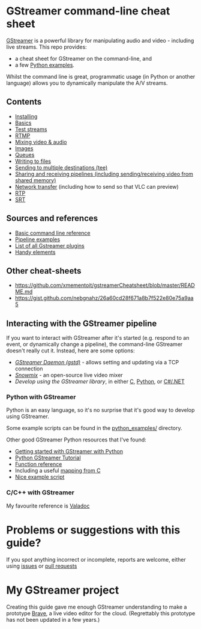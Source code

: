 # GStreamer command-line cheat sheet

[GStreamer](https://gstreamer.freedesktop.org/) is a powerful library for manipulating audio and video - including live streams. This repo provides:

*  a cheat sheet for GStreamer on the command-line, and
*  a few [Python examples](python_examples/). 

Whilst the command line is great, programmatic usage (in Python or another language) allows you to dynamically manipulate the A/V streams.

## Contents

* [Installing](installing.md)
* [Basics](basics.md)
* [Test streams](test_streams.md)
* [RTMP](rtmp.md)
* [Mixing video & audio](mixing.md)
* [Images](images.md)
* [Queues](queues.md)
* [Writing to files](writing_to_files.md)
* [Sending to multiple destinations (tee)](tee.md)
* [Sharing and receiving pipelines (including sending/receiving video from shared memory)](sharing_and_splitting_pipelines.md)
* [Network transfer](network_transfer.md) (including how to send so that VLC can preview)
* [RTP](rtp.md)
* [SRT](srt.md)

## Sources and references

* [Basic command line reference](https://gstreamer.freedesktop.org/documentation/tutorials/basic/gstreamer-tools.html?gi-language=c)
* [Pipeline examples](https://gstreamer.freedesktop.org/documentation/tools/gst-launch.html#pipeline-examples)
* [List of all Gstreamer plugins](https://gstreamer.freedesktop.org/documentation/plugins_doc.html?gi-language=c)
* [Handy elements](https://gstreamer.freedesktop.org/documentation/tutorials/basic/handy-elements.html#uridecodebin)

## Other cheat-sheets

* <https://github.com/xmementoit/gstreamerCheatsheet/blob/master/README.md>
* <https://gist.github.com/nebgnahz/26a60cd28f671a8b7f522e80e75a9aa5>

## Interacting with the GStreamer pipeline

If you want to interact with GStreamer after it's started (e.g. respond to an event, or dynamically change a pipeline), the command-line GStreamer doesn't really cut it. Instead, here are some options:

* *[GStreamer Daemon (gstd)](https://github.com/RidgeRun/gstd-1.x)* - allows setting and updating via a TCP connection
* *[Snowmix](http://snowmix.sourceforge.net/)* - an open-source live video mixer
* *Develop using the GStreamer library*, in either [C](https://gstreamer.freedesktop.org/documentation/application-development/basics/helloworld.html), [Python](https://github.com/GStreamer/gst-python), or [C#/.NET](https://github.com/GStreamer/gstreamer-sharp)

### Python with GStreamer

Python is an easy language, so it's no surprise that it's good way to develop using GStreamer.

Some example scripts can be found in the [python_examples/](python_examples/) directory.

Other good GStreamer Python resources that I've found:

* [Getting started with GStreamer with Python](https://www.jonobacon.com/2006/08/28/getting-started-with-gstreamer-with-python/)
* [Python GStreamer Tutorial](http://brettviren.github.io/pygst-tutorial-org/pygst-tutorial.html)
* [Function reference](http://lazka.github.io/pgi-docs/#Gst-1.0)
 * Including a useful [mapping from C](https://lazka.github.io/pgi-docs/Gst-1.0/mapping.html)
* [Nice example script](https://github.com/rabits/rstream/blob/master/rstream.py)

### C/C++ with GStreamer

My favourite reference is [Valadoc](https://valadoc.org/gstreamer-1.0/index.htm)

# Problems or suggestions with this guide?

If you spot anything incorrect or incomplete, reports are welcome, either using [issues](issues) or [pull requests](pulls)

# My GStreamer project

Creating this guide gave me enough GStreamer understanding to make a prototype [Brave](https://github.com/bbc/brave), a live video editor for the cloud. (Regrettably this prototype has not been updated in a few years.)